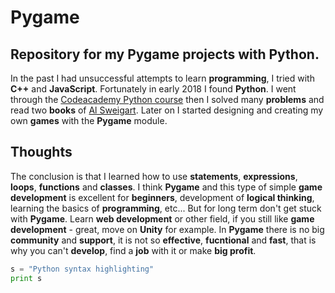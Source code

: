 # Pygame
## Repository for my Pygame projects with Python.

In the past I had unsuccessful attempts to learn **programming**, I tried with **C++** and **JavaScript**. Fortunately in early 2018 I found **Python**.
I went through the [Codeacademy Python course](https://www.codecademy.com/learn/learn-python) then I solved many **problems** and 
read two **books** of [Al Sweigart](https://twitter.com/AlSweigart).
Later on I started designing and creating my own **games** with the **Pygame** module.

## Thoughts

The conclusion is that I learned how to use **statements**, **expressions**, **loops**, **functions** and **classes**.
I think **Pygame** and this type of simple **game development** is excellent for **beginners**, development of **logical thinking**,
learning the basics of **programming**, etc... But for long term don't get stuck with **Pygame**. 
Learn **web development** or other field, if you still like **game development** - great, move on **Unity** for example.
In **Pygame** there is no big **community** and **support**, it is not so **effective**, **fucntional** and **fast**, that is why you can't **develop**, find a **job** with it or make **big profit**.


```python
s = "Python syntax highlighting"
print s
```
